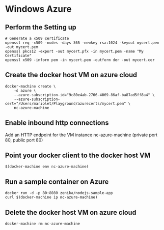 # Windows Azure

## Perform the Setting up 
    # Generate a x509 certificate
    openssl req -x509 -nodes -days 365 -newkey rsa:1024 -keyout mycert.pem -out mycert.pem
    openssl pkcs12 -export -out mycert.pfx -in mycert.pem -name "My Certificate"
    openssl x509 -inform pem -in mycert.pem -outform der -out mycert.cer

## Create the docker host VM on azure cloud
    docker-machine create \
        -d azure \
        --azure-subscription-id="9c80e4ab-2766-4069-86af-ba87ad5ff8a4" \
        --azure-subscription-cert="/Users/mariolet/Playground/azurecerts/mycert.pem" \
        nc-azure-machine

## Enable inbound http connections
Add an HTTP endpoint for the VM instance nc-azure-machine (private port 80, public port 80)

## Point your docker client to the docker host VM
    $(docker-machine env nc-azure-machine)

## Run a sample container on Azure 
    docker run -d -p 80:8080 zenika/nodejs-sample-app
    curl $(docker-machine ip nc-azure-machine)

## Delete the docker host VM on azure cloud
    docker-machine rm nc-azure-machine
